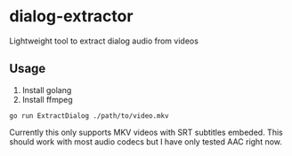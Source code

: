 # dialog-extractor
Lightweight tool to extract dialog audio from videos

## Usage

1. Install golang
2. Install ffmpeg

```shell
go run ExtractDialog ./path/to/video.mkv
```

Currently this only supports MKV videos with SRT subtitles embeded. This should work with most audio codecs but I have only tested AAC right now.
